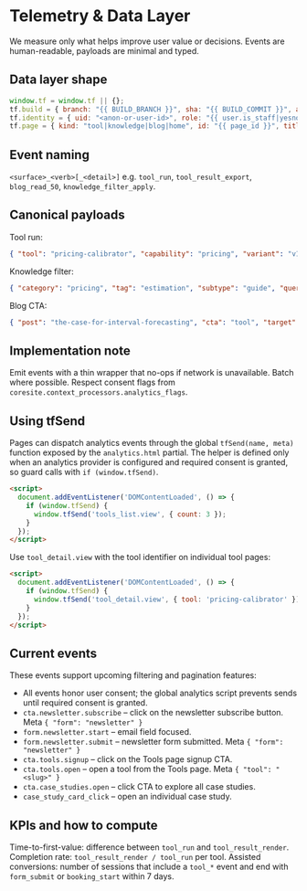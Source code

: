 # Telemetry & Data Layer

We measure only what helps improve user value or decisions. Events are human-readable, payloads are minimal and typed.

## Data layer shape
```js
window.tf = window.tf || {};
tf.build = { branch: "{{ BUILD_BRANCH }}", sha: "{{ BUILD_COMMIT }}", at: "{{ BUILD_DATETIME }}" };
tf.identity = { uid: "<anon-or-user-id>", role: "{{ user.is_staff|yesno:'staff,guest' }}" };
tf.page = { kind: "tool|knowledge|blog|home", id: "{{ page_id }}", title: "{{ page_title }}" };
```

## Event naming
`<surface>_<verb>[_<detail>]` e.g. `tool_run`, `tool_result_export`, `blog_read_50`, `knowledge_filter_apply`.

## Canonical payloads
Tool run:
```json
{ "tool": "pricing-calibrator", "capability": "pricing", "variant": "v1", "inputs_hash": "sha256:...", "duration_ms": 1240, "ok": true }
```

Knowledge filter:
```json
{ "category": "pricing", "tag": "estimation", "subtype": "guide", "query": "value-based" }
```

Blog CTA:
```json
{ "post": "the-case-for-interval-forecasting", "cta": "tool", "target": "forecast-interval-builder" }
```

## Implementation note
Emit events with a thin wrapper that no-ops if network is unavailable. Batch where possible. Respect consent flags from `coresite.context_processors.analytics_flags`.

## Using tfSend
Pages can dispatch analytics events through the global `tfSend(name, meta)` function exposed by the
`analytics.html` partial. The helper is defined only when an analytics provider is configured and
required consent is granted, so guard calls with `if (window.tfSend)`.

```html
<script>
  document.addEventListener('DOMContentLoaded', () => {
    if (window.tfSend) {
      window.tfSend('tools_list.view', { count: 3 });
    }
  });
</script>
```

Use `tool_detail.view` with the tool identifier on individual tool pages:

```html
<script>
  document.addEventListener('DOMContentLoaded', () => {
    if (window.tfSend) {
      window.tfSend('tool_detail.view', { tool: 'pricing-calibrator' });
    }
  });
</script>
```

## Current events

These events support upcoming filtering and pagination features:

- All events honor user consent; the global analytics script prevents sends until required consent is granted.
- `cta.newsletter.subscribe` – click on the newsletter subscribe button. Meta `{ "form": "newsletter" }`
- `form.newsletter.start` – email field focused.
- `form.newsletter.submit` – newsletter form submitted. Meta `{ "form": "newsletter" }`
- `cta.tools.signup` – click on the Tools page signup CTA.
- `cta.tools.open` – open a tool from the Tools page. Meta `{ "tool": "<slug>" }`
- `cta.case_studies.open` – click CTA to explore all case studies.
- `case_study_card_click` – open an individual case study.

## KPIs and how to compute
Time-to-first-value: difference between `tool_run` and `tool_result_render`. Completion rate: `tool_result_render / tool_run` per tool. Assisted conversions: number of sessions that include a `tool_*` event and end with `form_submit` or `booking_start` within 7 days.
